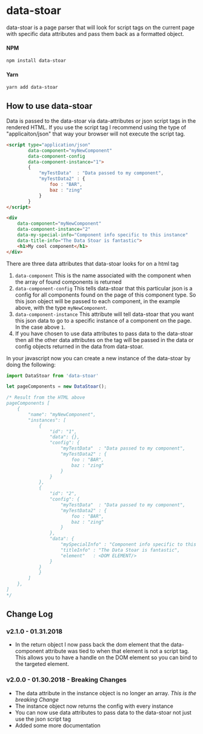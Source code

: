 # data-stoar
data-stoar is a page parser that will look for script tags on the current page with specific data attributes and pass them back as a formatted object.

#### NPM
```bash
npm install data-stoar
```
#### Yarn
```bash
yarn add data-stoar
```

## How to use data-stoar
Data is passed to the data-stoar via data-attributes or json script tags in the rendered HTML. If you use the script tag I recommend using the type of "applicaiton/json" that way your browser will not execute the script tag.

```HTML
<script type="application/json"
        data-component="myNewComponent"
        data-component-config
        data-component-instance="1">
        {
            "myTestData"  : "Data passed to my component",
            "myTestData2" : {
                foo : "BAR",
                baz : "zing"
            }
        }
</script>

<div
    data-component="myNewComponent"
    data-component-instance="2"
    data-my-special-info="Component info specific to this instance"
    data-title-info="The Data Stoar is fantastic">
    <h1>My cool component</h1>
</div>

```
There are three data attributes that data-stoar looks for on a html tag
1) `data-component` This is the name associated with the component when the array of found components is returned
2) `data-component-config` This tells data-stoar that this particular json is a config for all components found on the page of this component type. So this json object will be passed to each component, in the example above, with the type `myNewComponent`.
3) `data-component-instance` This attribute will tell data-stoar that you want this json data to go to a specific instance of a component on the page. In the case above `1`.
4) If you have chosen to use data attributes to pass data to the data-stoar then all the other data attributes on the tag will be passed in the data or config objects returned in the data from data-stoar.

In your javascript now you can create a new instance of the data-stoar by doing the following:

```javascript
import DataStoar from 'data-stoar'

let pageComponents = new DataStoar();

/* Result from the HTML above
pageComponents [
    {
        "name": "myNewComponent",
        "instances": [
            {
                "id": "1",
                "data": {},
                "config": {
                    "myTestData"  : "Data passed to my component",
                    "myTestData2" : {
                        foo : "BAR",
                        baz : "zing"
                    }
                }
            },
            {
                "id": "2",
                "config": {
                    "myTestData"  : "Data passed to my component",
                    "myTestData2" : {
                        foo : "BAR",
                        baz : "zing"
                    }
                },
                "data": {
                    "mySpecialInfo" : "Component info specific to this instance",
                    "titleInfo" : "The Data Stoar is fantastic",
                    "element"   : <DOM ELEMENT/>
                }
            }
            }
        ]
    },
]
*/
```


## Change Log
### v2.1.0 - 01.31.2018
* In the return object I now pass back the dom element that the data-component attribute was tied to when that element is not a script tag. This allows you to have a handle on the DOM element so you can bind to the targeted element.

### v2.0.0 - 01.30.2018 - Breaking Changes
* The data attribute in the instance object is no longer an array. *This is the breaking Change*
* The instance object now returns the config with every instance
* You can now use data attributes to pass data to the data-stoar not just use the json script tag
* Added some more documentation
